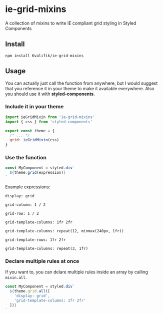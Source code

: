 # ie-grid-mixins
A collection of mixins to write IE compliant grid styling in Styled Components

## Install

`npm install Kvalifik/ie-grid-mixins`

## Usage

You can actually just call the function from anywhere, but I would suggest that you reference it in your theme to make it available everywhere. Also you should use it with **styled-components**.

### Include it in your theme

```js
import ieGridMixin from 'ie-grid-mixins'
import { css } from 'styled-components'

export const theme = {
  /* ... */
  grid: ieGridMixin(css)
}
```

### Use the function

```js
const MyComponent = styled.div`
  ${theme.grid(expression)}
`
```

Example expressions:

`display: grid`

`grid-column: 1 / 2`

`grid-row: 1 / 2`

`grid-template-columns: 1fr 2fr`

`grid-template-columns: repeat(12, minmax(240px, 1fr))`

`grid-template-rows: 1fr 2fr`

`grid-template-columns: repeat(3, 1fr)`


### Declare multiple rules at once

If you want to, you can delare multiple rules inside an array by calling `mixin.all`.

```js
const MyComponent = styled.div`
  ${theme.grid.all([
    'display: grid',
    'grid-template-columns: 1fr 2fr'
  ])}
`
